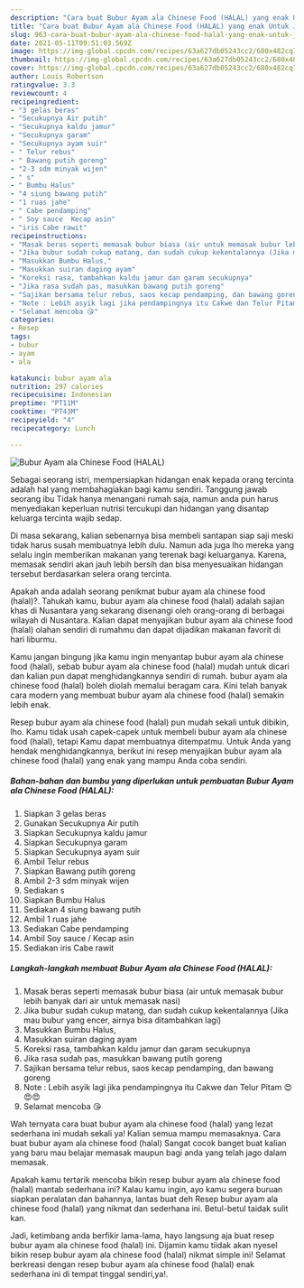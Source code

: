 ```yaml
---
description: "Cara buat Bubur Ayam ala Chinese Food (HALAL) yang enak Untuk Jualan"
title: "Cara buat Bubur Ayam ala Chinese Food (HALAL) yang enak Untuk Jualan"
slug: 963-cara-buat-bubur-ayam-ala-chinese-food-halal-yang-enak-untuk-jualan
date: 2021-05-11T09:51:03.569Z
image: https://img-global.cpcdn.com/recipes/63a627db05243cc2/680x482cq70/bubur-ayam-ala-chinese-food-halal-foto-resep-utama.jpg
thumbnail: https://img-global.cpcdn.com/recipes/63a627db05243cc2/680x482cq70/bubur-ayam-ala-chinese-food-halal-foto-resep-utama.jpg
cover: https://img-global.cpcdn.com/recipes/63a627db05243cc2/680x482cq70/bubur-ayam-ala-chinese-food-halal-foto-resep-utama.jpg
author: Louis Robertson
ratingvalue: 3.3
reviewcount: 4
recipeingredient:
- "3 gelas beras"
- "Secukupnya Air putih"
- "Secukupnya kaldu jamur"
- "Secukupnya garam"
- "Secukupnya ayam suir"
- " Telur rebus"
- " Bawang putih goreng"
- "2-3 sdm minyak wijen"
- " s"
- " Bumbu Halus"
- "4 siung bawang putih"
- "1 ruas jahe"
- " Cabe pendamping"
- " Soy sauce  Kecap asin"
- "iris Cabe rawit"
recipeinstructions:
- "Masak beras seperti memasak bubur biasa (air untuk memasak bubur lebih banyak dari air untuk memasak nasi)"
- "Jika bubur sudah cukup matang, dan sudah cukup kekentalannya (Jika mau bubur yang encer, airnya bisa ditambahkan lagi)"
- "Masukkan Bumbu Halus,"
- "Masukkan suiran daging ayam"
- "Koreksi rasa, tambahkan kaldu jamur dan garam secukupnya"
- "Jika rasa sudah pas, masukkan bawang putih goreng"
- "Sajikan bersama telur rebus, saos kecap pendamping, dan bawang goreng"
- "Note : Lebih asyik lagi jika pendampingnya itu Cakwe dan Telur Pitam 😍😍😍"
- "Selamat mencoba 😘"
categories:
- Resep
tags:
- bubur
- ayam
- ala

katakunci: bubur ayam ala 
nutrition: 297 calories
recipecuisine: Indonesian
preptime: "PT11M"
cooktime: "PT43M"
recipeyield: "4"
recipecategory: Lunch

---
```



![Bubur Ayam ala Chinese Food (HALAL)](https://img-global.cpcdn.com/recipes/63a627db05243cc2/680x482cq70/bubur-ayam-ala-chinese-food-halal-foto-resep-utama.jpg)

Sebagai seorang istri, mempersiapkan hidangan enak kepada orang tercinta adalah hal yang membahagiakan bagi kamu sendiri. Tanggung jawab seorang ibu Tidak hanya menangani rumah saja, namun anda pun harus menyediakan keperluan nutrisi tercukupi dan hidangan yang disantap keluarga tercinta wajib sedap.

Di masa  sekarang, kalian sebenarnya bisa membeli santapan siap saji meski tidak harus susah membuatnya lebih dulu. Namun ada juga lho mereka yang selalu ingin memberikan makanan yang terenak bagi keluarganya. Karena, memasak sendiri akan jauh lebih bersih dan bisa menyesuaikan hidangan tersebut berdasarkan selera orang tercinta. 



Apakah anda adalah seorang penikmat bubur ayam ala chinese food (halal)?. Tahukah kamu, bubur ayam ala chinese food (halal) adalah sajian khas di Nusantara yang sekarang disenangi oleh orang-orang di berbagai wilayah di Nusantara. Kalian dapat menyajikan bubur ayam ala chinese food (halal) olahan sendiri di rumahmu dan dapat dijadikan makanan favorit di hari liburmu.

Kamu jangan bingung jika kamu ingin menyantap bubur ayam ala chinese food (halal), sebab bubur ayam ala chinese food (halal) mudah untuk dicari dan kalian pun dapat menghidangkannya sendiri di rumah. bubur ayam ala chinese food (halal) boleh diolah memalui beragam cara. Kini telah banyak cara modern yang membuat bubur ayam ala chinese food (halal) semakin lebih enak.

Resep bubur ayam ala chinese food (halal) pun mudah sekali untuk dibikin, lho. Kamu tidak usah capek-capek untuk membeli bubur ayam ala chinese food (halal), tetapi Kamu dapat membuatnya ditempatmu. Untuk Anda yang hendak menghidangkannya, berikut ini resep menyajikan bubur ayam ala chinese food (halal) yang enak yang mampu Anda coba sendiri.

<!--inarticleads1-->

##### Bahan-bahan dan bumbu yang diperlukan untuk pembuatan Bubur Ayam ala Chinese Food (HALAL):

1. Siapkan 3 gelas beras
1. Gunakan Secukupnya Air putih
1. Siapkan Secukupnya kaldu jamur
1. Siapkan Secukupnya garam
1. Siapkan Secukupnya ayam suir
1. Ambil  Telur rebus
1. Siapkan  Bawang putih goreng
1. Ambil 2-3 sdm minyak wijen
1. Sediakan  s
1. Siapkan  Bumbu Halus
1. Sediakan 4 siung bawang putih
1. Ambil 1 ruas jahe
1. Sediakan  Cabe pendamping
1. Ambil  Soy sauce / Kecap asin
1. Sediakan iris Cabe rawit




<!--inarticleads2-->

##### Langkah-langkah membuat Bubur Ayam ala Chinese Food (HALAL):

1. Masak beras seperti memasak bubur biasa (air untuk memasak bubur lebih banyak dari air untuk memasak nasi)
1. Jika bubur sudah cukup matang, dan sudah cukup kekentalannya (Jika mau bubur yang encer, airnya bisa ditambahkan lagi)
1. Masukkan Bumbu Halus,
1. Masukkan suiran daging ayam
1. Koreksi rasa, tambahkan kaldu jamur dan garam secukupnya
1. Jika rasa sudah pas, masukkan bawang putih goreng
1. Sajikan bersama telur rebus, saos kecap pendamping, dan bawang goreng
1. Note : Lebih asyik lagi jika pendampingnya itu Cakwe dan Telur Pitam 😍😍😍
1. Selamat mencoba 😘




Wah ternyata cara buat bubur ayam ala chinese food (halal) yang lezat sederhana ini mudah sekali ya! Kalian semua mampu memasaknya. Cara buat bubur ayam ala chinese food (halal) Sangat cocok banget buat kalian yang baru mau belajar memasak maupun bagi anda yang telah jago dalam memasak.

Apakah kamu tertarik mencoba bikin resep bubur ayam ala chinese food (halal) mantab sederhana ini? Kalau kamu ingin, ayo kamu segera buruan siapkan peralatan dan bahannya, lantas buat deh Resep bubur ayam ala chinese food (halal) yang nikmat dan sederhana ini. Betul-betul taidak sulit kan. 

Jadi, ketimbang anda berfikir lama-lama, hayo langsung aja buat resep bubur ayam ala chinese food (halal) ini. Dijamin kamu tiidak akan nyesel bikin resep bubur ayam ala chinese food (halal) nikmat simple ini! Selamat berkreasi dengan resep bubur ayam ala chinese food (halal) enak sederhana ini di tempat tinggal sendiri,ya!.

